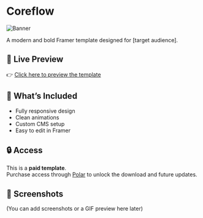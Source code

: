 # Coreflow

![Banner](https://your-image-url.com/banner.jpg)

A modern and bold Framer template designed for [target audience].

## 🚀 Live Preview

👉 [Click here to preview the template](https://framer.com/projects/your-template-link)

## 🧩 What’s Included

- Fully responsive design
- Clean animations
- Custom CMS setup
- Easy to edit in Framer

## 🔒 Access

This is a **paid template**.  
Purchase access through [Polar](https://polar.sh/) to unlock the download and future updates.

## 📸 Screenshots

(You can add screenshots or a GIF preview here later)

